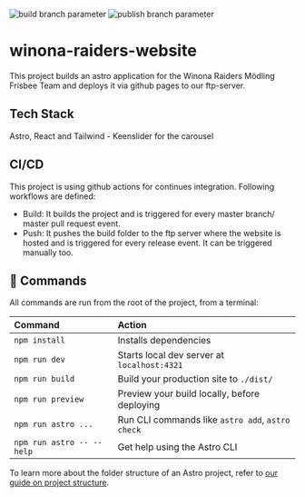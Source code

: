 ![build branch parameter](https://github.com/Stezido/winona-raiders-website/workflows/Publish/badge.svg)
![publish branch parameter](https://github.com/Stezido/winona-raiders-website/workflows/Build/badge.svg)
# winona-raiders-website

This project builds an astro application for the Winona Raiders Mödling Frisbee Team and deploys it via github pages to our ftp-server.

## Tech Stack

Astro, React and Tailwind - Keenslider for the carousel

## CI/CD

This project is using github actions for continues integration. Following workflows are defined:

- Build: It builds the project and is triggered for every master branch/ master pull request event.
- Push: It pushes the build folder to the ftp server where the website is hosted and is triggered for every release event. It can be triggered manually too.

## 🧞 Commands

All commands are run from the root of the project, from a terminal:

| Command                   | Action                                           |
| :------------------------ | :----------------------------------------------- |
| `npm install`             | Installs dependencies                            |
| `npm run dev`             | Starts local dev server at `localhost:4321`      |
| `npm run build`           | Build your production site to `./dist/`          |
| `npm run preview`         | Preview your build locally, before deploying     |
| `npm run astro ...`       | Run CLI commands like `astro add`, `astro check` |
| `npm run astro -- --help` | Get help using the Astro CLI                     |

To learn more about the folder structure of an Astro project, refer to [our guide on project structure](https://docs.astro.build/en/basics/project-structure/).
